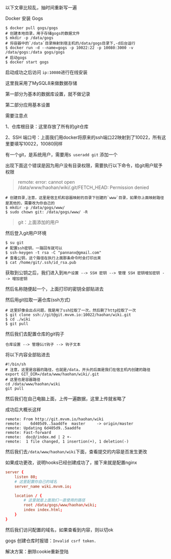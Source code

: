 以下文章比较乱，抽时间重新写一遍

Docker 安装 Gogs

```shell
$ docker pull gogs/gogs
# 创建本地目录，用于存储gogs的数据文件
$ mkdir -p /data/gogs
# 将容器中的`/data`目录映射到宿主机的/data/gogs目录下,-d后台运行
$ docker run -d --name=gogs -p 10022:22 -p 10080:3000 -v /data/gogs:/data gogs/gogs
# 启动gogs
$ docker start gogs
```

启动成功之后访问 `ip:10080`进行在线安装

这里我采用了MySQL8来做数据存储


第一部分为基本的数据库设置，就不做记录

第二部分应用基本设置

需要注意点

1、仓库根目录：这里存放了所有的git仓库

2、SSH 端口号：上面我们用docker将原来的ssh端口22映射到了10022，所有这里要填写10022，10080同样

有一个git，是系统用户，需要用`$ useradd git` 添加一个

出现下面这个错误是因为用户没有目录权限，需要执行以下命令，给git用户赋予权限

>  remote: error: cannot open /data/www/haohan/wiki/.git/FETCH_HEAD: Permission denied

 ```shell
# 创建目录,注意，这里是宿主机和容器映射的目录下创建的`www`目录，如果你上面映射路径是其他的，需要改为你自己的
$ mkdir -p /data/gogs/www/
$ sudo chown git: /data/gogs/www/ -R
 ```

> git：上面添加的用户

然后登入git用户环境

```shell
$ su git
# 配置ssh密钥，一路回车就可以
$ ssh-keygen -t rsa -C "pannanx@gmail.com"
# 查看公钥，这个路径在执行上面那条命令时会打印出来
$ cat /home/git/.ssh/id_rsa.pub
```

获取到公钥之后，我们进入到`用户设置 --> SSH 密钥 --> 管理 SSH 密钥增加密钥 --> 增加密钥`

然后名称随便起一个，上面打印的密钥全部贴进去

然后用git拉取一遍仓库(ssh方式)

```shell
# 这里好像会出点问题，我是用了ssh拉取了一次，然后删了http拉取了一次
$ git clone ssh://git@git.mvvm.io:10022/haohan/wiki.git
$ cd ./wiki
$ git pull
```

然后我们去配置仓库的git钩子

`仓库设置 --> 管理Git钩子 --> 钩子文本`

将以下内容全部贴进去

```shell
#!/bin/sh
# 注意，这里是容器的路径，也就是/data，开头的后面是我们在宿主机内创建的路径
export GIT_DIR=/data/www/haohan/wiki/.git
# 这里也是容器路径
cd /data/www/haohan/wiki
git pull
```

然后我们在自己电脑上面，上传一遍数据，这里上传就省略了

成功后大概长这样

```shell
remote: From http://git.mvvm.io/haohan/wiki
remote:    6d405d9..5aaddfe  master     -> origin/master
remote: Updating 6d405d9..5aaddfe
remote: Fast-forward
remote:  doc@/index.md | 2 +-
remote:  1 file changed, 1 insertion(+), 1 deletion(-)
```

然后我们去`/data/www/haohan/wiki`下面，查看提交的内容是否发生更改

如果成功更改，说明hooks已经创建成功了，接下来就是配置nginx

```conf
server {
    listen 80;
    # 这里配置你自己的域名
    server_name wiki.mvvm.io;

    location / {
    	# 这里就是上面我们一直使用的路径
        root /data/gogs/www/haohan/wiki;
        index index.html;
    }
}
```

然后我们访问配置的域名，如果查看到内容，则以切ok


gogs 创建仓库时报错：`Invalid csrf token.`

解决方案：删除cookie重新登陆

